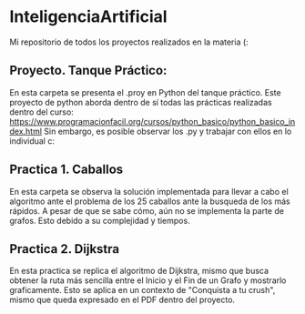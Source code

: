 # InteligenciaArtificial
Mi repositorio de todos los proyectos realizados en la materia (:
## Proyecto. Tanque Práctico:
En esta carpeta se presenta el .proy en Python del tanque práctico. Este proyecto de python aborda dentro de sí todas las prácticas realizadas dentro del curso: https://www.programacionfacil.org/cursos/python_basico/python_basico_index.html
Sin embargo, es posible observar los .py y trabajar con ellos en lo individual c:
## Practica 1. Caballos
En esta carpeta se observa la solución implementada para llevar a cabo el algoritmo ante el problema de los 25 caballos ante la busqueda de los más rápidos. A pesar de que se sabe cómo, aún no se implementa la parte de grafos. Esto debido a su complejidad y tiempos.
## Practica 2. Dijkstra
En esta practica se replica el algoritmo de Dijkstra, mismo que busca obtener la ruta más sencilla entre el Inicio y el Fin de un Grafo y mostrarlo graficamente. Esto se aplica en un contexto de "Conquista a tu crush", mismo que queda expresado en el PDF dentro del proyecto.
